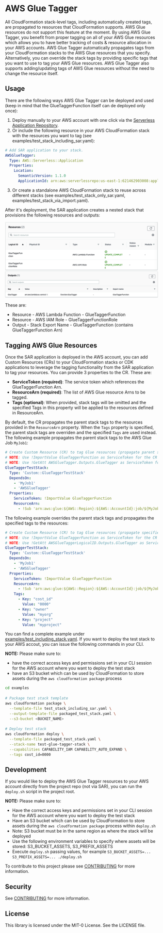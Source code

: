 # AWS Glue Tagger

All CloudFormation stack-level tags, including automatically created tags, are propagated to resources that CloudFormation supports. AWS Glue resources do not support this feature at the moment. By using AWS Glue Tagger, you benefit from proper tagging on all of your AWS Glue resources which allows you to have better tracking of costs & resource allocation in your AWS accounts. AWS Glue Tagger automatically propagates tags from your CloudFormation stacks to the AWS Glue resources that you specify. Alternatively, you can override the stack tags by providing specific tags that you want to use to tag your AWS Glue resources. AWS Glue Tagger also supports adding/updating tags of AWS Glue resources without the need to change the resource itself. 

## **Usage**

There are the following ways AWS Glue Tagger can be deployed and used (keep in mind that the GlueTaggerFunction itself can de deployed only once):

1. Deploy manually to your AWS account with one click via the [Serverless Application Repository](https://serverlessrepo.aws.amazon.com/applications/us-east-1/621462903008/aws-glue-tagger).
2. Or include the following resource in your AWS CloudFormation stack with the resources you want to tag (see examples/test_stack_including_sar.yaml):
```yaml
# Add SAR application to your stack. 
AWSGlueTagger:
  Type: AWS::Serverless::Application
  Properties:
    Location:
      SemanticVersion: 1.1.0
      ApplicationId: arn:aws:serverlessrepo:us-east-1:621462903008:applications/aws-glue-tagger
```
3. Or create a standalone AWS CloudFormation stack to reuse across different stacks (see examples/test_stack_only_sar.yaml, examples/test_stack_via_import.yaml).

After it's deployment, the SAR application creates a nested stack that provisions the following resources and outputs:

![AWS Glue Tagger Resources](assets/aws-glue-tagger-resources.png)
![AWS Glue Tagger Outputs](assets/aws-glue-tagger-outputs.png)

These are:

  * Resource - AWS Lambda Function - GlueTaggerFunction
  * Resource - AWS IAM Role - GlueTaggerFunctionRole
  * Output - Stack Export Name - GlueTaggerFunction (contains GlueTaggerFunction Arn)

## **Tagging AWS Glue Resources**

Once the SAR application is deployed in the AWS account, you can add Custom Resources (CRs) to your CloudFormation stacks or CDK applications to leverage the tagging functionality from the SAR application to tag your resources. You can provide 3 properties to the CR. These are:

  * **ServiceToken (required)**: The service token which references the GlueTaggerFunction Arn.
  * **ResourceArn (required)**: The list of AWS Glue resource Arns to be tagged.
  * **Tags (optional)**: When provided, stack tags will be omitted and the specified Tags in this property will be applied to the resources defined in ResourceArn.

By default, the CR propagates the parent stack tags to the resources provided in the `ResourceArn` property. When the `Tags` property is specified, the parent stack tags are overriden and the specified `Tags` are used instead. The following example propagates the parent stack tags to the AWS Glue Job `MyJob1`:

```yaml
# Create Custom Resource (CR) to tag Glue resources (propagate parent stack tags)
# NOTE: Use !ImportValue GlueTaggerFunction as ServiceToken for the CR if the CR is in a different stack than the SAR application
# NOTE: Use !GetAtt AWSGlueTagger.Outputs.GlueTagger as ServiceToken for the CR if the CR is within the same stack as the SAR application
GlueTaggerTestStack:
  Type: 'Custom::GlueTaggerTestStack'
  DependsOn:
    - 'MyJob1'
    - 'AWSGlueTagger'
  Properties:
    ServiceToken: !ImportValue GlueTaggerFunction
    ResourceArn:
      - !Sub 'arn:aws:glue:${AWS::Region}:${AWS::AccountId}:job/${MyJob1}'
```

The following example overrides the parent stack tags and propagates the specified tags to the resources:

```yaml
# Create Custom Resource (CR) to tag Glue resources (propagate specified tags in Custom Resource)
# NOTE: Use !ImportValue GlueTaggerFunction as ServiceToken for the CR if the CR is in a different stack than the SAR application
# NOTE: Use !GetAtt AWSGlueTaggerLogicalID.Outputs.GlueTagger as ServiceToken for the CR if the CR is within the same stack as the SAR application
GlueTaggerTestStack:
  Type: 'Custom::GlueTaggerTestStack'
  DependsOn:
    - 'MyJob1'
    - 'AWSGlueTagger'
  Properties:
    ServiceToken: !ImportValue GlueTaggerFunction
    ResourceArn:
      - !Sub 'arn:aws:glue:${AWS::Region}:${AWS::AccountId}:job/${MyJob1}'
    Tags:
      - Key: "cost_id"
        Value: "0000"
      - Key: "owner"
        Value: "myorg"
      - Key: "project"
        Value: "myproject"
```
You can find a complete example under [examples/test_including_stack.yaml](examples/test_stack_including_sar.yaml). If you want to deploy the test stack to your AWS accout, you can issue the following commands in your CLI. 

**NOTE:** Please make sure to: 
  * have the correct access keys and permissions set in your CLI session for the AWS account where you want to deploy the test stack
  * have an S3 bucket which can be used by CloudFormation to store assets during the `aws cloudformation package` process

```bash
cd examples

# Package test stack template
aws cloudformation package \
  --template-file test_stack_including_sar.yaml \
  --output-template-file packaged_test_stack.yaml \
  --s3-bucket <BUCKET_NAME>

# Deploy test stack
aws cloudformation deploy \
  --template-file packaged_test_stack.yaml \
  --stack-name test-glue-tagger-stack \
  --capabilities CAPABILITY_IAM CAPABILITY_AUTO_EXPAND \
  --tags cost_id=0000
```

## Development

If you would like to deploy the AWS Glue Tagger resources to your AWS account directly from the project repo (not via SAR), you can run the `deploy.sh` script in the project root. 

**NOTE:** Please make sure to: 
  * Have the correct access keys and permissions set in your CLI session for the AWS account where you want to deploy the test stack
  * Have an S3 bucket which can be used by CloudFormation to store assets during the `aws cloudformation package` process within `deploy.sh`
  * Note: S3 bucket must be in the same region as where the stack will be deployed
  * Use the following environment variables to specify where assets will be stored: S3_BUCKET_ASSETS, S3_PREFIX_ASSETS
  * Execute `deploy.sh` passing values, for example `S3_BUCKET_ASSETS=... S3_PREFIX_ASSETS=... ./deploy.sh`

To contribute to this project please see [CONTRIBUTING](CONTRIBUTING.md#security-issue-notifications) for more information.

## Security

See [CONTRIBUTING](CONTRIBUTING.md#security-issue-notifications) for more information.

## License

This library is licensed under the MIT-0 License. See the LICENSE file.
